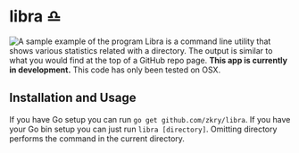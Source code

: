 # libra ♎️
![A sample example of the program](https://github.com/zkry/docs/example.png "An example of the program running")
Libra is a command line utility that shows various statistics related with a directory. The output is similar to what you would find at the top of a GitHub repo page. **This app is currently in development.** This code has only been tested on OSX.

## Installation and Usage
If you have Go setup you can run  `go get github.com/zkry/libra`. If you have your Go bin setup you can just run  `libra [directory]`. Omitting directory performs the command in the current directory.
